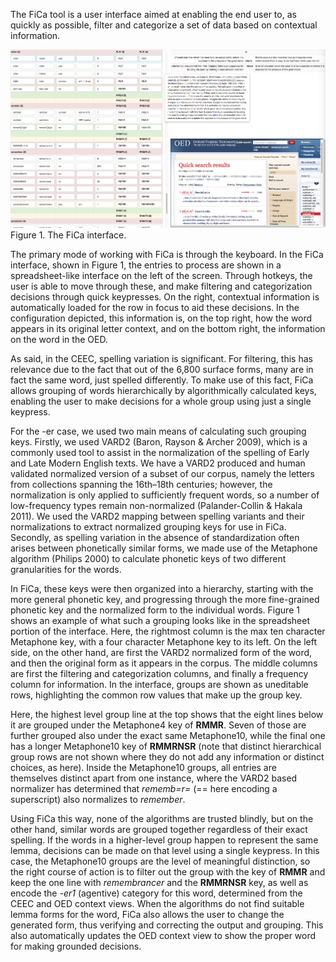 The FiCa tool is a user interface aimed at enabling the end user to, as quickly as possible, filter and categorize a set of data based on contextual information.

![The FiCa interface](https://github.com/jiemakel/fica/raw/master/fica-interface.png "The FiCa interface")
Figure 1. The FiCa interface.

The primary mode of working with FiCa is through the keyboard. In the FiCa interface, shown in Figure 1, the entries to process are shown in a spreadsheet-like interface on the left of the screen. Through hotkeys, the user is able to move through these, and make filtering and categorization decisions through quick keypresses. On the right, contextual information is automatically loaded for the row in focus to aid these decisions. In the configuration depicted, this information is, on the top right, how the word appears in its original letter context, and on the bottom right, the information on the word in the OED.

As said, in the CEEC, spelling variation is significant. For filtering, this has relevance due to the fact that out of the 6,800 surface forms, many are in fact the same word, just spelled differently. To make use of this fact, FiCa allows grouping of words hierarchically by algorithmically calculated keys, enabling the user to make decisions for a whole group using just a single keypress.

For the -er case, we used two main means of calculating such grouping keys. Firstly, we used VARD2 (Baron, Rayson & Archer 2009), which is a commonly used tool to assist in the normalization of the spelling of Early and Late Modern English texts. We have a VARD2 produced and human validated normalized version of a subset of our corpus, namely the letters from collections spanning the 16th–18th centuries; however, the normalization is only applied to sufficiently frequent words, so a number of low-frequency types remain non-normalized (Palander-Collin & Hakala 2011). We used the VARD2 mapping between spelling variants and their normalizations to extract normalized grouping keys for use in FiCa. Secondly, as spelling variation in the absence of standardization often arises between phonetically similar forms, we made use of the Metaphone algorithm (Philips 2000) to calculate phonetic keys of two different granularities for the words.

In FiCa, these keys were then organized into a hierarchy, starting with the more general phonetic key, and progressing through the more fine-grained phonetic key and the normalized form to the individual words. Figure 1 shows an example of what such a grouping looks like in the spreadsheet portion of the interface. Here, the rightmost column is the max ten character Metaphone key, with a four character Metaphone key to its left. On the left side, on the other hand, are first the VARD2 normalized form of the word, and then the original form as it appears in the corpus. The middle columns are first the filtering and categorization columns, and finally a frequency column for information. In the interface, groups are shown as uneditable rows, highlighting the common row values that make up the group key.

Here, the highest level group line at the top shows that the eight lines below it are grouped under the Metaphone4 key of **RMMR**. Seven of those are further grouped also under the exact same Metaphone10, while the final one has a longer Metaphone10 key of **RMMRNSR** (note that distinct hierarchical group rows are not shown where they do not add any information or distinct choices, as here). Inside the Metaphone10 groups, all entries are themselves distinct apart from one instance, where the VARD2 based normalizer has determined that _rememb=r=_ (== here encoding a superscript) also normalizes to _remember_.

Using FiCa this way, none of the algorithms are trusted blindly, but on the other hand, similar words are grouped together regardless of their exact spelling. If the words in a higher-level group happen to represent the same lemma, decisions can be made on that level using a single keypress. In this case, the Metaphone10 groups are the level of meaningful distinction, so the right course of action is to filter out the group with the key of **RMMR** and keep the one line with _remembrancer_ and the **RMMRNSR** key, as well as encode the _-er1_ (agentive) category for this word, determined from the CEEC and OED context views. When the algorithms do not find suitable lemma forms for the word, FiCa also allows the user to change the generated form, thus verifying and correcting the output and grouping. This also automatically updates the OED context view to show the proper word for making grounded decisions.
